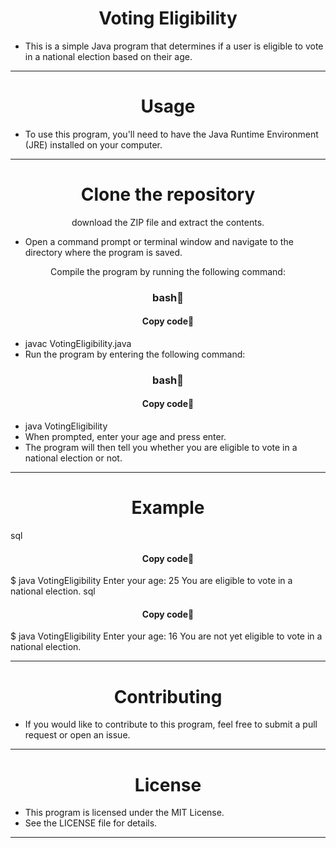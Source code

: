 <h1 align="center">Voting Eligibility</h1>

- This is a simple Java program that determines if a user is eligible to vote in a national election based on their age.
<hr>
<h1 align="center">Usage</h1>

- To use this program, you'll need to have the Java Runtime Environment (JRE) installed on your computer.
<hr>
<h1 align="center">Clone the repository</h1> 
<p align="center">download the ZIP file and extract the contents.</p>

- Open a command prompt or terminal window and navigate to the directory where the program is saved.
<p align="center">Compile the program by running the following command:</p>
<h3 align="center" >bash📖</h3>
<h4 align="center" >Copy code📝</h4>

- javac VotingEligibility.java
- Run the program by entering the following command:
<h3 align="center" >bash📖</h3>
<h4 align="center" >Copy code📝</h4>

- java VotingEligibility
- When prompted, enter your age and press enter.
- The program will then tell you whether you are eligible to vote in a national election or not.
<hr>
<h1 align="center">Example</h1>

sql
<h4 align="center" >Copy code📝</h4>

$ java VotingEligibility
Enter your age: 25
You are eligible to vote in a national election.
sql
<h4 align="center" >Copy code📝</h4>

$ java VotingEligibility
Enter your age: 16
You are not yet eligible to vote in a national election.
<hr>
<h1 align="center">Contributing</h1>

- If you would like to contribute to this program, feel free to submit a pull request or open an issue.
<hr>
<h1 align="center">License</h1>

- This program is licensed under the MIT License.
- See the LICENSE file for details.
<hr>
